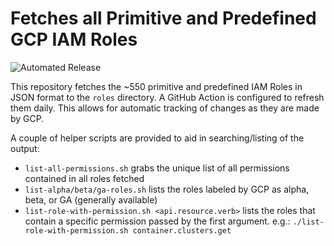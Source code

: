 # Fetches all Primitive and Predefined GCP IAM Roles

![Automated Release](https://github.com/darkbitio/gcp-iam-role-permissions/workflows/Automated%20Release/badge.svg)

This repository fetches the ~550 primitive and predefined IAM Roles in JSON format to the `roles` directory.  A GitHub Action is configured to refresh them daily.  This allows for automatic tracking of changes as they are made by GCP.

A couple of helper scripts are provided to aid in searching/listing of the output:

* `list-all-permissions.sh` grabs the unique list of all permissions contained in all roles fetched
* `list-alpha/beta/ga-roles.sh` lists the roles labeled by GCP as alpha, beta, or GA (generally available)
* `list-role-with-permission.sh <api.resource.verb>` lists the roles that contain a specific permission passed by the first argument. e.g.: `./list-role-with-permission.sh container.clusters.get`
